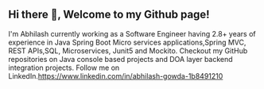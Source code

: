 ## Hi there 👋, Welcome to my Github page!



I'm Abhilash currently working as a Software Engineer having 2.8+ years of experience in Java Spring Boot Micro services applications,Spring MVC, REST APIs,SQL, Microservices, Junit5 and Mockito. 
Checkout my GitHub repositories on Java console based projects and DOA layer backend integration projects.
Follow me on LinkedIn.https://www.linkedin.com/in/abhilash-gowda-1b8491210
 

